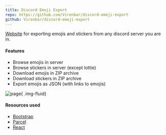```yaml
---
title: Discord Emoji Export
repo: https://github.com/Virenbar/discord-emoji-export
github: Virenbar/discord-emoji-export
---
```

[Website](https://virenbar.github.io/discord-emoji-export/) for exporting emojis and stickers from any discord server you are in.

#### Features

* Browse emojis in server  
* Browse stickers in server (except lottie)  
* Download emojis in ZIP archive  
* Download stickers in ZIP archive
* Export emojis as JSON (with links to emojis)

![page](/images/discord-emoji-export/page.png){ .img-fluid}

#### Resources used

* [Bootstrap](https://getbootstrap.com/)
* [Parcel](https://parceljs.org/)
* [React](https://reactjs.org/)
